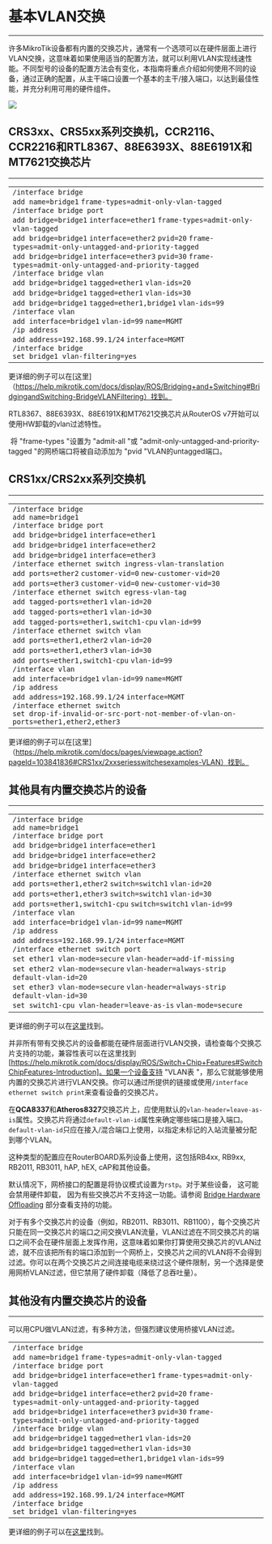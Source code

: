 # 基本VLAN交换

___

许多MikroTik设备都有内置的交换芯片，通常有一个选项可以在硬件层面上进行VLAN交换，这意味着如果使用适当的配置方法，就可以利用VLAN实现线速性能。不同型号的设备的配置方法会有变化，本指南将重点介绍如何使用不同的设备，通过正确的配置，从主干端口设置一个基本的主干/接入端口，以达到最佳性能，并充分利用可用的硬件组件。

![](https://help.mikrotik.com/docs/download/attachments/103841826/700px-Basic_vlan_switching.jpg?version=1&modificationDate=1653919551273&api=v2)

## CRS3xx、CRS5xx系列交换机，CCR2116、CCR2216和RTL8367、88E6393X、88E6191X和MT7621交换芯片

___

<table border="0" cellpadding="0" cellspacing="0"><tbody><tr><td class="code"><div class="container" title="Hint: double-click to select code"><div class="line number1 index0 alt2" data-bidi-marker="true"><code class="ros constants">/interface bridge</code></div><div class="line number2 index1 alt1" data-bidi-marker="true"><code class="ros functions">add </code><code class="ros value">name</code><code class="ros plain">=bridge1</code> <code class="ros value">frame-types</code><code class="ros plain">=admit-only-vlan-tagged</code></div><div class="line number3 index2 alt2" data-bidi-marker="true"><code class="ros constants">/interface bridge port</code></div><div class="line number4 index3 alt1" data-bidi-marker="true"><code class="ros functions">add </code><code class="ros value">bridge</code><code class="ros plain">=bridge1</code> <code class="ros value">interface</code><code class="ros plain">=ether1</code> <code class="ros value">frame-types</code><code class="ros plain">=admit-only-vlan-tagged</code></div><div class="line number5 index4 alt2" data-bidi-marker="true"><code class="ros functions">add </code><code class="ros value">bridge</code><code class="ros plain">=bridge1</code> <code class="ros value">interface</code><code class="ros plain">=ether2</code> <code class="ros value">pvid</code><code class="ros plain">=20</code> <code class="ros value">frame-types</code><code class="ros plain">=admit-only-untagged-and-priority-tagged</code></div><div class="line number6 index5 alt1" data-bidi-marker="true"><code class="ros functions">add </code><code class="ros value">bridge</code><code class="ros plain">=bridge1</code> <code class="ros value">interface</code><code class="ros plain">=ether3</code> <code class="ros value">pvid</code><code class="ros plain">=30</code> <code class="ros value">frame-types</code><code class="ros plain">=admit-only-untagged-and-priority-tagged</code></div><div class="line number7 index6 alt2" data-bidi-marker="true"><code class="ros constants">/interface bridge vlan</code></div><div class="line number8 index7 alt1" data-bidi-marker="true"><code class="ros functions">add </code><code class="ros value">bridge</code><code class="ros plain">=bridge1</code> <code class="ros value">tagged</code><code class="ros plain">=ether1</code> <code class="ros value">vlan-ids</code><code class="ros plain">=20</code></div><div class="line number9 index8 alt2" data-bidi-marker="true"><code class="ros functions">add </code><code class="ros value">bridge</code><code class="ros plain">=bridge1</code> <code class="ros value">tagged</code><code class="ros plain">=ether1</code> <code class="ros value">vlan-ids</code><code class="ros plain">=30</code></div><div class="line number10 index9 alt1" data-bidi-marker="true"><code class="ros functions">add </code><code class="ros value">bridge</code><code class="ros plain">=bridge1</code> <code class="ros value">tagged</code><code class="ros plain">=ether1,bridge1</code> <code class="ros value">vlan-ids</code><code class="ros plain">=99</code></div><div class="line number11 index10 alt2" data-bidi-marker="true"><code class="ros constants">/interface vlan</code></div><div class="line number12 index11 alt1" data-bidi-marker="true"><code class="ros functions">add </code><code class="ros value">interface</code><code class="ros plain">=bridge1</code> <code class="ros value">vlan-id</code><code class="ros plain">=99</code> <code class="ros value">name</code><code class="ros plain">=MGMT</code></div><div class="line number13 index12 alt2" data-bidi-marker="true"><code class="ros constants">/ip address</code></div><div class="line number14 index13 alt1" data-bidi-marker="true"><code class="ros functions">add </code><code class="ros value">address</code><code class="ros plain">=192.168.99.1/24</code> <code class="ros value">interface</code><code class="ros plain">=MGMT</code></div><div class="line number15 index14 alt2" data-bidi-marker="true"><code class="ros constants">/interface bridge</code></div><div class="line number16 index15 alt1" data-bidi-marker="true"><code class="ros functions">set </code><code class="ros plain">bridge1 </code><code class="ros value">vlan-filtering</code><code class="ros plain">=yes</code></div></div></td></tr></tbody></table>

更详细的例子可以在[这里]（https://help.mikrotik.com/docs/display/ROS/Bridging+and+Switching#BridgingandSwitching-BridgeVLANFiltering）找到。

RTL8367、88E6393X、88E6191X和MT7621交换芯片从RouterOS v7开始可以使用HW卸载的vlan过滤特性。

 将 "frame-types "设置为 "admit-all "或 "admit-only-untagged-and-priority-tagged "的网桥端口将被自动添加为 "pvid "VLAN的untagged端口。

## CRS1xx/CRS2xx系列交换机

___

<table border="0" cellpadding="0" cellspacing="0"><tbody><tr><td class="code"><div class="container" title="Hint: double-click to select code"><div class="line number1 index0 alt2" data-bidi-marker="true"><code class="ros constants">/interface bridge</code></div><div class="line number2 index1 alt1" data-bidi-marker="true"><code class="ros functions">add </code><code class="ros value">name</code><code class="ros plain">=bridge1</code></div><div class="line number3 index2 alt2" data-bidi-marker="true"><code class="ros constants">/interface bridge port</code></div><div class="line number4 index3 alt1" data-bidi-marker="true"><code class="ros functions">add </code><code class="ros value">bridge</code><code class="ros plain">=bridge1</code> <code class="ros value">interface</code><code class="ros plain">=ether1</code></div><div class="line number5 index4 alt2" data-bidi-marker="true"><code class="ros functions">add </code><code class="ros value">bridge</code><code class="ros plain">=bridge1</code> <code class="ros value">interface</code><code class="ros plain">=ether2</code></div><div class="line number6 index5 alt1" data-bidi-marker="true"><code class="ros functions">add </code><code class="ros value">bridge</code><code class="ros plain">=bridge1</code> <code class="ros value">interface</code><code class="ros plain">=ether3</code></div><div class="line number7 index6 alt2" data-bidi-marker="true"><code class="ros constants">/interface ethernet switch ingress-vlan-translation</code></div><div class="line number8 index7 alt1" data-bidi-marker="true"><code class="ros functions">add </code><code class="ros value">ports</code><code class="ros plain">=ether2</code> <code class="ros value">customer-vid</code><code class="ros plain">=0</code> <code class="ros value">new-customer-vid</code><code class="ros plain">=20</code></div><div class="line number9 index8 alt2" data-bidi-marker="true"><code class="ros functions">add </code><code class="ros value">ports</code><code class="ros plain">=ether3</code> <code class="ros value">customer-vid</code><code class="ros plain">=0</code> <code class="ros value">new-customer-vid</code><code class="ros plain">=30</code></div><div class="line number10 index9 alt1" data-bidi-marker="true"><code class="ros constants">/interface ethernet switch egress-vlan-tag</code></div><div class="line number11 index10 alt2" data-bidi-marker="true"><code class="ros functions">add </code><code class="ros value">tagged-ports</code><code class="ros plain">=ether1</code> <code class="ros value">vlan-id</code><code class="ros plain">=20</code></div><div class="line number12 index11 alt1" data-bidi-marker="true"><code class="ros functions">add </code><code class="ros value">tagged-ports</code><code class="ros plain">=ether1</code> <code class="ros value">vlan-id</code><code class="ros plain">=30</code></div><div class="line number13 index12 alt2" data-bidi-marker="true"><code class="ros functions">add </code><code class="ros value">tagged-ports</code><code class="ros plain">=ether1,switch1-cpu</code> <code class="ros value">vlan-id</code><code class="ros plain">=99</code></div><div class="line number14 index13 alt1" data-bidi-marker="true"><code class="ros constants">/interface ethernet switch vlan</code></div><div class="line number15 index14 alt2" data-bidi-marker="true"><code class="ros functions">add </code><code class="ros value">ports</code><code class="ros plain">=ether1,ether2</code> <code class="ros value">vlan-id</code><code class="ros plain">=20</code></div><div class="line number16 index15 alt1" data-bidi-marker="true"><code class="ros functions">add </code><code class="ros value">ports</code><code class="ros plain">=ether1,ether3</code> <code class="ros value">vlan-id</code><code class="ros plain">=30</code></div><div class="line number17 index16 alt2" data-bidi-marker="true"><code class="ros functions">add </code><code class="ros value">ports</code><code class="ros plain">=ether1,switch1-cpu</code> <code class="ros value">vlan-id</code><code class="ros plain">=99</code></div><div class="line number18 index17 alt1" data-bidi-marker="true"><code class="ros constants">/interface vlan</code></div><div class="line number19 index18 alt2" data-bidi-marker="true"><code class="ros functions">add </code><code class="ros value">interface</code><code class="ros plain">=bridge1</code> <code class="ros value">vlan-id</code><code class="ros plain">=99</code> <code class="ros value">name</code><code class="ros plain">=MGMT</code></div><div class="line number20 index19 alt1" data-bidi-marker="true"><code class="ros constants">/ip address</code></div><div class="line number21 index20 alt2" data-bidi-marker="true"><code class="ros functions">add </code><code class="ros value">address</code><code class="ros plain">=192.168.99.1/24</code> <code class="ros value">interface</code><code class="ros plain">=MGMT</code></div><div class="line number22 index21 alt1" data-bidi-marker="true"><code class="ros constants">/interface ethernet switch</code></div><div class="line number23 index22 alt2" data-bidi-marker="true"><code class="ros functions">set </code><code class="ros value">drop-if-invalid-or-src-port-not-member-of-vlan-on-ports</code><code class="ros plain">=ether1,ether2,ether3</code></div></div></td></tr></tbody></table>

更详细的例子可以在[这里]（https://help.mikrotik.com/docs/pages/viewpage.action?pageId=103841836#CRS1xx/2xxseriesswitchesexamples-VLAN）找到。

## 其他具有内置交换芯片的设备

___

<table border="0" cellpadding="0" cellspacing="0"><tbody><tr><td class="code"><div class="container" title="Hint: double-click to select code"><div class="line number1 index0 alt2" data-bidi-marker="true"><code class="ros constants">/interface bridge</code></div><div class="line number2 index1 alt1" data-bidi-marker="true"><code class="ros functions">add </code><code class="ros value">name</code><code class="ros plain">=bridge1</code></div><div class="line number3 index2 alt2" data-bidi-marker="true"><code class="ros constants">/interface bridge port</code></div><div class="line number4 index3 alt1" data-bidi-marker="true"><code class="ros functions">add </code><code class="ros value">bridge</code><code class="ros plain">=bridge1</code> <code class="ros value">interface</code><code class="ros plain">=ether1</code></div><div class="line number5 index4 alt2" data-bidi-marker="true"><code class="ros functions">add </code><code class="ros value">bridge</code><code class="ros plain">=bridge1</code> <code class="ros value">interface</code><code class="ros plain">=ether2</code></div><div class="line number6 index5 alt1" data-bidi-marker="true"><code class="ros functions">add </code><code class="ros value">bridge</code><code class="ros plain">=bridge1</code> <code class="ros value">interface</code><code class="ros plain">=ether3</code></div><div class="line number7 index6 alt2" data-bidi-marker="true"><code class="ros constants">/interface ethernet switch vlan</code></div><div class="line number8 index7 alt1" data-bidi-marker="true"><code class="ros functions">add </code><code class="ros value">ports</code><code class="ros plain">=ether1,ether2</code> <code class="ros value">switch</code><code class="ros plain">=switch1</code> <code class="ros value">vlan-id</code><code class="ros plain">=20</code></div><div class="line number9 index8 alt2" data-bidi-marker="true"><code class="ros functions">add </code><code class="ros value">ports</code><code class="ros plain">=ether1,ether3</code> <code class="ros value">switch</code><code class="ros plain">=switch1</code> <code class="ros value">vlan-id</code><code class="ros plain">=30</code></div><div class="line number10 index9 alt1" data-bidi-marker="true"><code class="ros functions">add </code><code class="ros value">ports</code><code class="ros plain">=ether1,switch1-cpu</code> <code class="ros value">switch</code><code class="ros plain">=switch1</code> <code class="ros value">vlan-id</code><code class="ros plain">=99</code></div><div class="line number11 index10 alt2" data-bidi-marker="true"><code class="ros constants">/interface vlan</code></div><div class="line number12 index11 alt1" data-bidi-marker="true"><code class="ros functions">add </code><code class="ros value">interface</code><code class="ros plain">=bridge1</code> <code class="ros value">vlan-id</code><code class="ros plain">=99</code> <code class="ros value">name</code><code class="ros plain">=MGMT</code></div><div class="line number13 index12 alt2" data-bidi-marker="true"><code class="ros constants">/ip address</code></div><div class="line number14 index13 alt1" data-bidi-marker="true"><code class="ros functions">add </code><code class="ros value">address</code><code class="ros plain">=192.168.99.1/24</code> <code class="ros value">interface</code><code class="ros plain">=MGMT</code></div><div class="line number15 index14 alt2" data-bidi-marker="true"><code class="ros constants">/interface ethernet switch port</code></div><div class="line number16 index15 alt1" data-bidi-marker="true"><code class="ros functions">set </code><code class="ros plain">ether1 </code><code class="ros value">vlan-mode</code><code class="ros plain">=secure</code> <code class="ros value">vlan-header</code><code class="ros plain">=add-if-missing</code></div><div class="line number17 index16 alt2" data-bidi-marker="true"><code class="ros functions">set </code><code class="ros plain">ether2 </code><code class="ros value">vlan-mode</code><code class="ros plain">=secure</code> <code class="ros value">vlan-header</code><code class="ros plain">=always-strip</code> <code class="ros value">default-vlan-id</code><code class="ros plain">=20</code></div><div class="line number18 index17 alt1" data-bidi-marker="true"><code class="ros functions">set </code><code class="ros plain">ether3 </code><code class="ros value">vlan-mode</code><code class="ros plain">=secure</code> <code class="ros value">vlan-header</code><code class="ros plain">=always-strip</code> <code class="ros value">default-vlan-id</code><code class="ros plain">=30</code></div><div class="line number19 index18 alt2" data-bidi-marker="true"><code class="ros functions">set </code><code class="ros plain">switch1-cpu </code><code class="ros value">vlan-header</code><code class="ros plain">=leave-as-is</code> <code class="ros value">vlan-mode</code><code class="ros plain">=secure</code></div></div></td></tr></tbody></table>

更详细的例子可以在[这里](https://help.mikrotik.com/docs/display/ROS/Switch+Chip+Features#SwitchChipFeatures-SetupExamples)找到。

并非所有带有交换芯片的设备都能在硬件层面进行VLAN交换，请检查每个交换芯片支持的功能，兼容性表可以在这里找到[https://help.mikrotik.com/docs/display/ROS/Switch+Chip+Features#SwitchChipFeatures-Introduction]。如果一个设备支持 "VLAN表 "，那么它就能够使用内置的交换芯片进行VLAN交换。你可以通过所提供的链接或使用`/interface ethernet switch print`来查看设备的交换芯片。

在**QCA8337**和**Atheros8327**交换芯片上，应使用默认的`vlan-header=leave-as-is`属性。交换芯片将通过`default-vlan-id`属性来确定哪些端口是接入端口。`default-vlan-id`只应在接入/混合端口上使用，以指定未标记的入站流量被分配到哪个VLAN。

这种类型的配置应在RouterBOARD系列设备上使用，这包括RB4xx, RB9xx, RB2011, RB3011, hAP, hEX, cAP和其他设备。

默认情况下，网桥接口的配置是将协议模式设置为`rstp`。对于某些设备， 这可能会禁用硬件卸载， 因为有些交换芯片不支持这一功能。请参阅 [Bridge Hardware Offloading](https://help.mikrotik.com/docs/display/ROS/Bridging+and+Switching#BridgingandSwitching-BridgeHardwareOffloading) 部分查看支持的功能。

对于有多个交换芯片的设备（例如，RB2011、RB3011、RB1100），每个交换芯片只能在同一交换芯片的端口之间交换VLAN流量，VLAN过滤在不同交换芯片的端口之间不会在硬件层面上发挥作用，这意味着如果你打算使用交换芯片的VLAN过滤，就不应该把所有的端口添加到一个网桥上，交换芯片之间的VLAN将不会得到过滤。你可以在两个交换芯片之间连接电缆来绕过这个硬件限制，另一个选择是使用网桥VLAN过滤，但它禁用了硬件卸载（降低了总吞吐量）。

## 其他没有内置交换芯片的设备

___

可以用CPU做VLAN过滤，有多种方法，但强烈建议使用桥接VLAN过滤。

<table border="0" cellpadding="0" cellspacing="0"><tbody><tr><td class="code"><div class="container" title="Hint: double-click to select code"><div class="line number1 index0 alt2" data-bidi-marker="true"><code class="ros constants">/interface bridge</code></div><div class="line number2 index1 alt1" data-bidi-marker="true"><code class="ros functions">add </code><code class="ros value">name</code><code class="ros plain">=bridge1</code> <code class="ros value">frame-types</code><code class="ros plain">=admit-only-vlan-tagged</code></div><div class="line number3 index2 alt2" data-bidi-marker="true"><code class="ros constants">/interface bridge port</code></div><div class="line number4 index3 alt1" data-bidi-marker="true"><code class="ros functions">add </code><code class="ros value">bridge</code><code class="ros plain">=bridge1</code> <code class="ros value">interface</code><code class="ros plain">=ether1</code> <code class="ros value">frame-types</code><code class="ros plain">=admit-only-vlan-tagged</code></div><div class="line number5 index4 alt2" data-bidi-marker="true"><code class="ros functions">add </code><code class="ros value">bridge</code><code class="ros plain">=bridge1</code> <code class="ros value">interface</code><code class="ros plain">=ether2</code> <code class="ros value">pvid</code><code class="ros plain">=20</code> <code class="ros value">frame-types</code><code class="ros plain">=admit-only-untagged-and-priority-tagged</code></div><div class="line number6 index5 alt1" data-bidi-marker="true"><code class="ros functions">add </code><code class="ros value">bridge</code><code class="ros plain">=bridge1</code> <code class="ros value">interface</code><code class="ros plain">=ether3</code> <code class="ros value">pvid</code><code class="ros plain">=30</code> <code class="ros value">frame-types</code><code class="ros plain">=admit-only-untagged-and-priority-tagged</code></div><div class="line number7 index6 alt2" data-bidi-marker="true"><code class="ros constants">/interface bridge vlan</code></div><div class="line number8 index7 alt1" data-bidi-marker="true"><code class="ros functions">add </code><code class="ros value">bridge</code><code class="ros plain">=bridge1</code> <code class="ros value">tagged</code><code class="ros plain">=ether1</code> <code class="ros value">vlan-ids</code><code class="ros plain">=20</code></div><div class="line number9 index8 alt2" data-bidi-marker="true"><code class="ros functions">add </code><code class="ros value">bridge</code><code class="ros plain">=bridge1</code> <code class="ros value">tagged</code><code class="ros plain">=ether1</code> <code class="ros value">vlan-ids</code><code class="ros plain">=30</code></div><div class="line number10 index9 alt1" data-bidi-marker="true"><code class="ros functions">add </code><code class="ros value">bridge</code><code class="ros plain">=bridge1</code> <code class="ros value">tagged</code><code class="ros plain">=ether1,bridge1</code> <code class="ros value">vlan-ids</code><code class="ros plain">=99</code></div><div class="line number11 index10 alt2" data-bidi-marker="true"><code class="ros constants">/interface vlan</code></div><div class="line number12 index11 alt1" data-bidi-marker="true"><code class="ros functions">add </code><code class="ros value">interface</code><code class="ros plain">=bridge1</code> <code class="ros value">vlan-id</code><code class="ros plain">=99</code> <code class="ros value">name</code><code class="ros plain">=MGMT</code></div><div class="line number13 index12 alt2" data-bidi-marker="true"><code class="ros constants">/ip address</code></div><div class="line number14 index13 alt1" data-bidi-marker="true"><code class="ros functions">add </code><code class="ros value">address</code><code class="ros plain">=192.168.99.1/24</code> <code class="ros value">interface</code><code class="ros plain">=MGMT</code></div><div class="line number15 index14 alt2" data-bidi-marker="true"><code class="ros constants">/interface bridge</code></div><div class="line number16 index15 alt1" data-bidi-marker="true"><code class="ros functions">set </code><code class="ros plain">bridge1 </code><code class="ros value">vlan-filtering</code><code class="ros plain">=yes</code></div></div></td></tr></tbody></table>

更详细的例子可以在[这里](https://help.mikrotik.com/docs/display/ROS/Bridging+and+Switching#BridgingandSwitching-BridgeVLANFiltering)找到。
